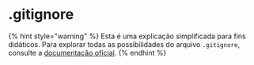 # .gitignore







{% hint style="warning" %}
Esta é uma explicação simplificada para fins didáticos. Para explorar todas as possibilidades do arquivo `.gitignore`, consulte a [documentação oficial](https://git-scm.com/docs/gitignore).
{% endhint %}
